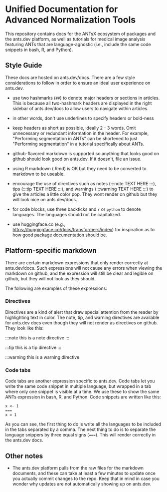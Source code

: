 # Unified Documentation for Advanced Normalization Tools

This repository contains docs for the ANTsX ecosystem of packages and the
ants.dev platform, as well as tutorials for medical image analysis featuring
ANTs that are language-agnostic (i.e., include the same code snippets in bash,
R, and Python).

## Style Guide

These docs are hosted on ants.dev/docs. There are a few style considerations
to follow in order to ensure an ideal user experience on ants.dev.

- use two hashmarks (`##`) to denote major headers or sections in articles. This
  is because all two-hashmark headers are displayed in the right sidebar of ants.dev/docs
  to allow users to navigate within articles.

- in other words, don't use underlines to specify headers or bold-ness

- keep headers as short as possible, ideally 2 - 3 words. Omit unnecessary or redundant
  information in the header. For example, "Performing segmentation in ANTs" can be shortened
  to just "Performing segmentation" in a tutorial specifically about ANTs.

- github-flavored markdown is supported so anything that looks good on github should
  look good on ants.dev. If it doesn't, file an issue.

- using R markdown (.Rmd) is OK but they need to be converted to markdown to be useable.

- encourage the use of directives such as notes (:::note TEXT HERE :::), tips (:::tip TEXT HERE :::),
  and warnings (:::warning TEXT HERE :::) to give the articles a little color pop. They wont render on github but they will look nice on ants.dev/docs.

- for code blocks, use three backticks and `r` or `python` to denote languages. The languages
  should not be capitalized.

- use huggingface.co (e.g., https://huggingface.co/docs/transformers/index) for inspiration
  as to how good package documentation should be.

## Platform-specific markdown

There are certain markdown expressions that only render correctly at ants.dev/docs. Such expressions
will not cause any errors when viewing the markdown on github, and the expression will still be clear and legible on github, but they will not look as they should.

The following are examples of these expressions:

### Directives

Directives are a kind of alert that draw special attention from the reader by highlighting text
in color. The note, tip, and warning directives are available for ants.dev docs even though they
will not render as directives on github. They look like this:

:::note
this is a note directive
:::

:::tip
this is a tip directive
:::

:::warning
this is a warning directive

### Code tabs

Code tabs are another expression specific to ants.dev. Code tabs let you write the same code snippet
in multiple language, but wrapped in a tab where only one snippet is visible at a time. We use these
to show the same ANTs expression in bash, R, and Python. Code snippets are written like this:

```r,python
x <- 1
===
x = 1
```

As you can see, the first thing to do is write all the languages to be included in the tabs separated
by a comma. The next thing to do is to separate the language snippers by three equal signs (`===`). This
will render correctly in the ants.dev docs.

## Other notes

- The ants.dev platform pulls from the raw files for the markdown documents, and these
  can take at least a few minutes to update once you actually commit changes to the repo. Keep
  that in mind in case you wonder why updates are not automatically showing up on ants.dev.
